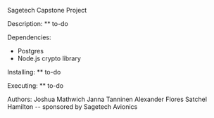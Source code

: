
Sagetech Capstone Project

Description:
** to-do

Dependencies:
- Postgres
- Node.js crypto library

Installing:
** to-do

Executing:
** to-do

Authors:
Joshua Mathwich
Janna Tanninen
Alexander Flores
Satchel Hamilton
-- sponsored by Sagetech Avionics
